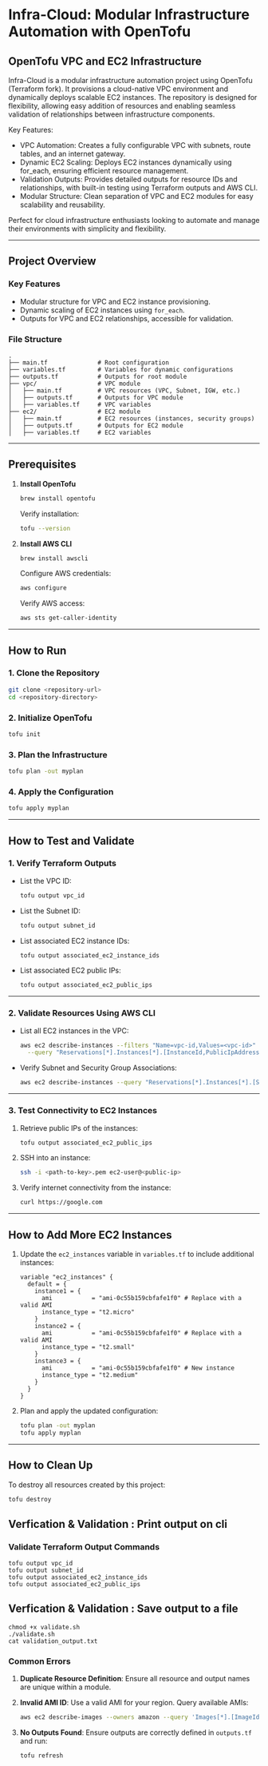 # Infra-Cloud: Modular Infrastructure Automation with OpenTofu
## **OpenTofu VPC and EC2 Infrastructure**
Infra-Cloud is a modular infrastructure automation project using OpenTofu (Terraform fork). It provisions a cloud-native VPC environment and dynamically deploys scalable EC2 instances. The repository is designed for flexibility, allowing easy addition of resources and enabling seamless validation of relationships between infrastructure components.

Key Features:
-	VPC Automation: Creates a fully configurable VPC with subnets, route tables, and an internet gateway.
-	Dynamic EC2 Scaling: Deploys EC2 instances dynamically using for_each, ensuring efficient resource management.
-	Validation Outputs: Provides detailed outputs for resource IDs and relationships, with built-in testing using Terraform outputs and AWS CLI.
-	Modular Structure: Clean separation of VPC and EC2 modules for easy scalability and reusability.

Perfect for cloud infrastructure enthusiasts looking to automate and manage their environments with simplicity and flexibility.

---
## **Project Overview**

### **Key Features**
- Modular structure for VPC and EC2 instance provisioning.
- Dynamic scaling of EC2 instances using `for_each`.
- Outputs for VPC and EC2 relationships, accessible for validation.

### **File Structure**
```plaintext
.
├── main.tf              # Root configuration
├── variables.tf         # Variables for dynamic configurations
├── outputs.tf           # Outputs for root module
├── vpc/                 # VPC module
│   ├── main.tf          # VPC resources (VPC, Subnet, IGW, etc.)
│   ├── outputs.tf       # Outputs for VPC module
│   ├── variables.tf     # VPC variables
├── ec2/                 # EC2 module
│   ├── main.tf          # EC2 resources (instances, security groups)
│   ├── outputs.tf       # Outputs for EC2 module
│   ├── variables.tf     # EC2 variables
```
---
## **Prerequisites**

1. **Install OpenTofu**
   ```bash
   brew install opentofu
   ```
   Verify installation:
   ```bash
   tofu --version
   ```

2. **Install AWS CLI**
   ```bash
   brew install awscli
   ```
   Configure AWS credentials:
   ```bash
   aws configure
   ```
   Verify AWS access:
   ```bash
   aws sts get-caller-identity
   ```
---
## **How to Run**

### **1. Clone the Repository**
```bash
git clone <repository-url>
cd <repository-directory>
```

### **2. Initialize OpenTofu**
```bash
tofu init
```

### **3. Plan the Infrastructure**
```bash
tofu plan -out myplan
```

### **4. Apply the Configuration**
```bash
tofu apply myplan
```

---

## **How to Test and Validate**

### **1. Verify Terraform Outputs**

- List the VPC ID:
  ```bash
  tofu output vpc_id
  ```

- List the Subnet ID:
  ```bash
  tofu output subnet_id
  ```

- List associated EC2 instance IDs:
  ```bash
  tofu output associated_ec2_instance_ids
  ```

- List associated EC2 public IPs:
  ```bash
  tofu output associated_ec2_public_ips
  ```

---

### **2. Validate Resources Using AWS CLI**

- List all EC2 instances in the VPC:
  ```bash
  aws ec2 describe-instances --filters "Name=vpc-id,Values=<vpc-id>" \
    --query "Reservations[*].Instances[*].[InstanceId,PublicIpAddress]" --output table
  ```

- Verify Subnet and Security Group Associations:
  ```bash
  aws ec2 describe-instances --query "Reservations[*].Instances[*].[SubnetId,SecurityGroups]"
  ```

---

### **3. Test Connectivity to EC2 Instances**

1. Retrieve public IPs of the instances:
   ```bash
   tofu output associated_ec2_public_ips
   ```

2. SSH into an instance:
   ```bash
   ssh -i <path-to-key>.pem ec2-user@<public-ip>
   ```

3. Verify internet connectivity from the instance:
   ```bash
   curl https://google.com
   ```

---

## **How to Add More EC2 Instances**

1. Update the `ec2_instances` variable in `variables.tf` to include additional instances:
   ```hcl
   variable "ec2_instances" {
     default = {
       instance1 = {
         ami           = "ami-0c55b159cbfafe1f0" # Replace with a valid AMI
         instance_type = "t2.micro"
       }
       instance2 = {
         ami           = "ami-0c55b159cbfafe1f0" # Replace with a valid AMI
         instance_type = "t2.small"
       }
       instance3 = {
         ami           = "ami-0c55b159cbfafe1f0" # New instance
         instance_type = "t2.medium"
       }
     }
   }
   ```

2. Plan and apply the updated configuration:
   ```bash
   tofu plan -out myplan
   tofu apply myplan
   ```

---

## **How to Clean Up**

To destroy all resources created by this project:
```bash
tofu destroy
```

## **Verfication & Validation : Print output on cli**

### Validate Terraform Output Commands
```
tofu output vpc_id
tofu output subnet_id
tofu output associated_ec2_instance_ids
tofu output associated_ec2_public_ips
```

## **Verfication & Validation : Save output to a file**
```
chmod +x validate.sh
./validate.sh
cat validation_output.txt
```

### **Common Errors**

1. **Duplicate Resource Definition**:
   Ensure all resource and output names are unique within a module.

2. **Invalid AMI ID**:
   Use a valid AMI for your region. Query available AMIs:
   ```bash
   aws ec2 describe-images --owners amazon --query 'Images[*].[ImageId,Name]' --output text
   ```

3. **No Outputs Found**:
   Ensure outputs are correctly defined in `outputs.tf` and run:
   ```bash
   tofu refresh
   ```